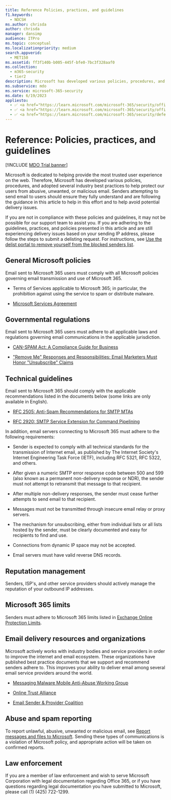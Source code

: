 ```yaml
---
title: Reference Policies, practices, and guidelines
f1.keywords: 
  - NOCSH
ms.author: chrisda
author: chrisda
manager: dansimp
audience: ITPro
ms.topic: conceptual
ms.localizationpriority: medium
search.appverid: 
  - MET150
ms.assetid: ff3f140b-b005-445f-bfe0-7bc3f328aaf0
ms.collection: 
  - m365-security
  - tier2
description: Microsoft has developed various policies, procedures, and adopted several industry best practices to help protect our users from abusive, unwanted, or malicious email.
ms.subservice: mdo
ms.service: microsoft-365-security
ms.date: 6/19/2023
appliesto:
  - ✅ <a href="https://learn.microsoft.com/microsoft-365/security/office-365-security/eop-about" target="_blank">Exchange Online Protection</a>
  - ✅ <a href="https://learn.microsoft.com/microsoft-365/security/office-365-security/microsoft-defender-for-office-365-product-overview#microsoft-defender-for-office-365-plan-1-vs-plan-2-cheat-sheet" target="_blank">Microsoft Defender for Office 365 plan 1 and plan 2</a>
  - ✅ <a href="https://learn.microsoft.com/microsoft-365/security/defender/microsoft-365-defender" target="_blank">Microsoft 365 Defender</a>
---
```


# Reference: Policies, practices, and guidelines

[!INCLUDE [MDO Trial banner](../includes/mdo-trial-banner.md)]

Microsoft is dedicated to helping provide the most trusted user experience on the web. Therefore, Microsoft has developed various policies, procedures, and adopted several industry best practices to help protect our users from abusive, unwanted, or malicious email. Senders attempting to send email to users should ensure they fully understand and are following the guidance in this article to help in this effort and to help avoid potential delivery issues.

If you are not in compliance with these policies and guidelines, it may not be possible for our support team to assist you. If you are adhering to the guidelines, practices, and policies presented in this article and are still experiencing delivery issues based on your sending IP address, please follow the steps to submit a delisting request. For instructions, see [Use the delist portal to remove yourself from the blocked senders list](use-the-delist-portal-to-remove-yourself-from-the-office-365-blocked-senders-lis.md).

## General Microsoft policies

Email sent to Microsoft 365 users must comply with all Microsoft policies governing email transmission and use of Microsoft 365.

- Terms of Services applicable to Microsoft 365; in particular, the prohibition against using the service to spam or distribute malware.

- [Microsoft Services Agreement](https://www.microsoft.com/servicesagreement/)

## Governmental regulations

Email sent to Microsoft 365 users must adhere to all applicable laws and regulations governing email communications in the applicable jurisdiction.

- [CAN-SPAM Act: A Compliance Guide for Business](https://www.ftc.gov/tips-advice/business-center/guidance/can-spam-act-compliance-guide-business)

- ["Remove Me" Responses and Responsibilities: Email Marketers Must Honor "Unsubscribe" Claims](https://www.lawpublish.com/ftc-emai-marketers-unsubscribe-claims.html)

## Technical guidelines

Email sent to Microsoft 365 should comply with the applicable recommendations listed in the documents below (some links are only available in English).

- [RFC 2505: Anti-Spam Recommendations for SMTP MTAs](https://www.ietf.org/rfc/rfc2505.txt)

- [RFC 2920: SMTP Service Extension for Command Pipelining](https://www.ietf.org/rfc/rfc2920.txt)

In addition, email servers connecting to Microsoft 365 must adhere to the following requirements:

- Sender is expected to comply with all technical standards for the transmission of Internet email, as published by The Internet Society's Internet Engineering Task Force (IETF), including RFC 5321, RFC 5322, and others.

- After given a numeric SMTP error response code between 500 and 599 (also known as a permanent non-delivery response or NDR), the sender must not attempt to retransmit that message to that recipient.

- After multiple non-delivery responses, the sender must cease further attempts to send email to that recipient.

- Messages must not be transmitted through insecure email relay or proxy servers.

- The mechanism for unsubscribing, either from individual lists or all lists hosted by the sender, must be clearly documented and easy for recipients to find and use.

- Connections from dynamic IP space may not be accepted.

- Email servers must have valid reverse DNS records.

## Reputation management

Senders, ISP's, and other service providers should actively manage the reputation of your outbound IP addresses.

## Microsoft 365 limits

Senders must adhere to Microsoft 365 limits listed in [Exchange Online Protection Limits](/office365/servicedescriptions/exchange-online-protection-service-description/exchange-online-protection-limits).

## Email delivery resources and organizations

Microsoft actively works with industry bodies and service providers in order to improve the internet and email ecosystem. These organizations have published best practice documents that we support and recommend senders adhere to. This improves your ability to deliver email among several email service providers around the world.

- [Messaging Malware Mobile Anti-Abuse Working Group](https://www.m3aawg.org/)

- [Online Trust Alliance](https://www.internetsociety.org/ota/)

- [Email Sender & Provider Coalition](https://www.espcoalition.org/)

## Abuse and spam reporting

To report unlawful, abusive, unwanted or malicious email, see [Report messages and files to Microsoft](submissions-report-messages-files-to-microsoft.md). Sending these types of communications is a violation of Microsoft policy, and appropriate action will be taken on confirmed reports.

## Law enforcement

If you are a member of law enforcement and wish to serve Microsoft Corporation with legal documentation regarding Office 365, or if you have questions regarding legal documentation you have submitted to Microsoft, please call (1) (425) 722-1299.
